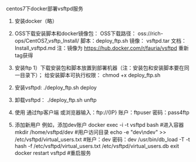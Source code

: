 centos7下docker部署vsftpd服务

1. 安装docker（略）
2. OSS下载安装脚本和docker镜像包：
OSS下载路径： oss://rich-ops/CentOS7_vsftp_Install/
脚本：deploy_ftp.sh
镜像： vsftpd.tar
文档：Install_vsftpd.md
注：镜像为 https://hub.docker.com/r/fauria/vsftpd 重新tag获得

3. 安装ftp
 1）下载安装包和脚本放置到部署机器（注：安装包和安装脚本要在同一目录下）；
   给安装脚本可执行权限：
   chmod +x deploy_ftp.sh

 2) 安装vsftpd:
 ./deploy_ftp.sh deploy

 3) 卸载vsftpd：
 ./deploy_ftp.sh unftp

4. 使用 
通过ftp客户端 或浏览器输入：ftp://{IP}
账户：ftpuser
密码：pass4ftp

5. 添加新用户
例如，添加dev账户
docker exec -i -t vsftpd bash						   #进入容器
mkdir /home/vsftpd/dev								   #用户访问目录
echo -e "dev\ndev" >> /etc/vsftpd/virtual_users.txt    #账户：dev 密码：dev
/usr/bin/db_load -T -t hash -f /etc/vsftpd/virtual_users.txt /etc/vsftpd/virtual_users.db
exit
docker restart vsftpd     #重启服务

